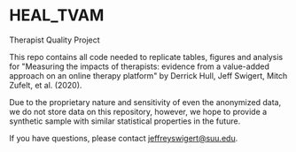 # HEAL_TVAM
Therapist Quality Project

This repo contains all code needed to replicate tables, figures and analysis for "Measuring the impacts of therapists: evidence from a value-added approach on an online therapy platform" by Derrick Hull, Jeff Swigert, Mitch Zufelt, et al. (2020).

Due to the proprietary nature and sensitivity of even the anonymized data, we do not store data on this repository, however, we hope to provide a synthetic sample with similar statistical properties in the future.

If you have questions, please contact jeffreyswigert@suu.edu.
